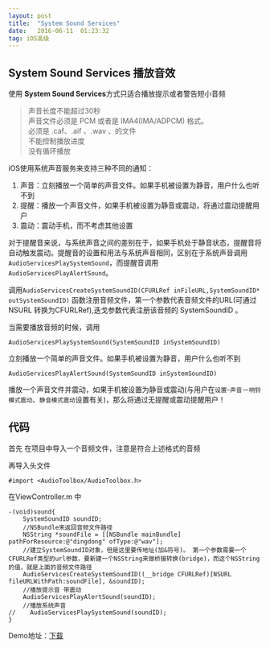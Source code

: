 ```yaml
---
layout: post
title:  "System Sound Services"
date:   2016-06-11  01:23:32
tag: iOS高级
---
```


## System Sound Services 播放音效

使用 **System Sound Services**方式只适合播放提示或者警告短小音频

> 声音长度不能超过30秒  
> 声音文件必须是 PCM 或者是 IMA4(IMA/ADPCM) 格式。  
> 必须是 .caf、.aif 、.wav 、的文件  
> 不能控制播放进度  
> 没有循环播放  

iOS使用系统声音服务来支持三种不同的通知：

1.	声音：立刻播放一个简单的声音文件。如果手机被设置为静音，用户什么也听不到
2.	提醒：播放一个声音文件，如果手机被设置为静音或震动，将通过震动提醒用户
3.	震动：震动手机，而不考虑其他设置

对于提醒音来说，与系统声音之间的差别在于，如果手机处于静音状态，提醒音将自动触发震动。提醒音的设置和用法与系统声音相同，区别在于系统声音调用 `AudioServicesPlaySystemSound`，而提醒音调用`AudioServicesPlayAlertSound`。


调用`AudioServicesCreateSystemSoundID(CFURLRef inFileURL,SystemSoundID* outSystemSoundID)` 函数注册音频文件，第一个参数代表音频文件的URL(可通过NSURL 转换为CFURLRef),迭戈参数代表注册该音频的 SystemSoundID 。

当需要播放音频的时候，调用

`AudioServicesPlaySystemSound(SystemSoundID inSystemSoundID) ` 

立刻播放一个简单的声音文件。如果手机被设置为静音，用户什么也听不到

 `AudioServicesPlayAlertSound(SystemSoundID inSystemSoundID) ` 

播放一个声音文件并震动，如果手机被设置为静音或震动(与用户在`设置`-`声音`－`响铃模式震动`、`静音模式震动`设置有关)，那么将通过无提醒或震动提醒用户！

## 代码


首先  在项目中导入一个音频文件，注意是符合上述格式的音频

再导入头文件 

```
#import <AudioToolbox/AudioToolbox.h>
```

在ViewController.m 中

```
-(void)sound{
    SystemSoundID soundID;
    //NSBundle来返回音频文件路径
    NSString *soundFile = [[NSBundle mainBundle] pathForResource:@"dingdong" ofType:@"wav"];
    //建立SystemSoundID对象，但是这里要传地址(加&符号)。 第一个参数需要一个CFURLRef类型的url参数，要新建一个NSString来做桥接转换(bridge)，而这个NSString的值，就是上面的音频文件路径
    AudioServicesCreateSystemSoundID((__bridge CFURLRef)[NSURL fileURLWithPath:soundFile], &soundID);
    //播放提示音 带震动
    AudioServicesPlayAlertSound(soundID);
    //播放系统声音
//    AudioServicesPlaySystemSound(soundID);
}
```

Demo地址：[下载](https://github.com/QuTianbai/SystemSoundServicesTest)

